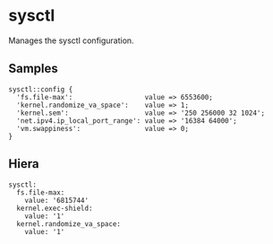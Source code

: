 sysctl
======

Manages the sysctl configuration.

Samples
-------
```
sysctl::config {
  'fs.file-max':                  value => 6553600;
  'kernel.randomize_va_space':    value => 1;
  'kernel.sem':                   value => '250 256000 32 1024';
  'net.ipv4.ip_local_port_range': value => '16384 64000';
  'vm.swappiness':                value => 0;
}
```

Hiera
-----
```
sysctl:
  fs.file-max:
    value: '6815744'
  kernel.exec-shield:
    value: '1'
  kernel.randomize_va_space:
    value: '1'
```
